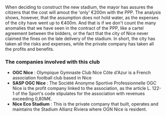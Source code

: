 When deciding to construct the new stadium, the mayor has assures the citizens that the cost will amout the 'only' €200m with the PPP. The analysis shows, however, that the assumption does not hold water, as the expenses of the city have went up to €400m. And that is if we don't count the many anomalies that we have seen in the contract of the PPP, like a cartel agreement between the bidders, or the fact that the city of Nice never claimed the fines on the late delivery of the stadium. In short, the city has taken all the risks and expenses, while the private company has taken all the profits and benefits.

### The companies involved with this club
- **OGC Nice** : Olympique Gymnaste Club Nice Côte d'Azur is a French association football club based in Nice
- **SASP OGC Nice** : The Société Anonyme Sportive Professionnelle OGC Nice is the profit company linked to the association, as the article L. 122-1 of the Sport's code stipulates for the association with revenues exceeding 0,80M€.
- **Nice Eco Stadium** : This is the private company that built, operates and maintains the Stadium Allianz Riviera where OGN Nice is resident.